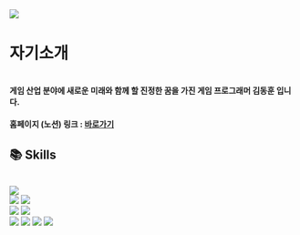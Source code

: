<img src="https://capsule-render.vercel.app/api?type=wave&color=auto&height=300&section=header&text=Introduce&fontSize=90" />

# 자기소개
#### <br/> 게임 산업 분야에 새로운 미래와 함께 할 진정한 꿈을 가진 게임 프로그래머 김동훈 입니다.

#### 홈페이지 (노션) 링크 : [바로가기](https://glamorous-timpani-e2c.notion.site/Unity-C-117ac0c996df4ac284e2e8bdd6b7a7f2)

## 📚 Skills 
<br/><img src="https://img.shields.io/badge/Unity-3776AB?style=for-the-badge&logo=Unity&logoColor=white">
<br/> <img src="https://img.shields.io/badge/MySQL-4479A1?style=for-the-badge&logo=MySQL&logoColor=white"> <img src="https://img.shields.io/badge/C Sharp-239128?style=for-the-badge&logo=C Sharp&logoColor=white">
<br/> <img src="https://img.shields.io/badge/SketchUp-005F9E?style=for-the-badge&logo=SketchUp&logoColor=white"> <img src="https://img.shields.io/badge/Adobe Photoshop-31A8FF?style=for-the-badge&logo=Adobe Photoshop&logoColor=white"> 
<br/><img src="https://img.shields.io/badge/Microsoft Word-2B579A?style=for-the-badge&logo=Microsoft Word&logoColor=white"> <img src="https://img.shields.io/badge/Microsoft Excel-217346?style=for-the-badge&logo=Microsoft Excel&logoColor=white"> <img src="https://img.shields.io/badge/Microsoft PowerPoint-B7472A?style=for-the-badge&logo=Microsoft PowerPoint&logoColor=white">  <img src="https://img.shields.io/badge/Microsoft Visio-3955A3?style=for-the-badge&logo=Microsoft Visio&logoColor=white"> 



<!--
**dhkim-dong/dhkim-dong** is a ✨ _special_ ✨ repository because its `README.md` (this file) appears on your GitHub profile.


